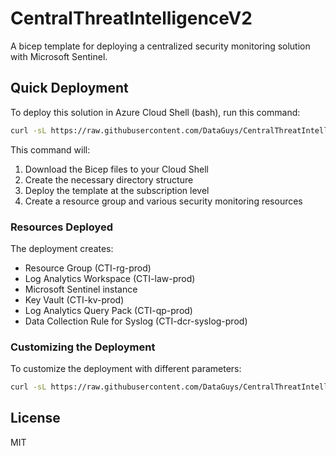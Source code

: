 # CentralThreatIntelligenceV2

A bicep template for deploying a centralized security monitoring solution with Microsoft Sentinel.

## Quick Deployment

To deploy this solution in Azure Cloud Shell (bash), run this command:

```bash
curl -sL https://raw.githubusercontent.com/DataGuys/CentralThreatIntelligenceV2/main/main.bicep > main.bicep && curl -sL https://raw.githubusercontent.com/DataGuys/CentralThreatIntelligenceV2/main/modules/resources.bicep > resources.bicep && mkdir -p modules && mv resources.bicep modules/ && az deployment sub create --location eastus --template-file main.bicep --parameters prefix=CTI environmentName=prod
```

This command will:
1. Download the Bicep files to your Cloud Shell
2. Create the necessary directory structure
3. Deploy the template at the subscription level
4. Create a resource group and various security monitoring resources

### Resources Deployed

The deployment creates:
- Resource Group (CTI-rg-prod)
- Log Analytics Workspace (CTI-law-prod)
- Microsoft Sentinel instance
- Key Vault (CTI-kv-prod)
- Log Analytics Query Pack (CTI-qp-prod)
- Data Collection Rule for Syslog (CTI-dcr-syslog-prod)

### Customizing the Deployment

To customize the deployment with different parameters:

```bash
curl -sL https://raw.githubusercontent.com/DataGuys/CentralThreatIntelligenceV2/main/main.bicep > main.bicep && curl -sL https://raw.githubusercontent.com/DataGuys/CentralThreatIntelligenceV2/main/modules/resources.bicep > resources.bicep && mkdir -p modules && mv resources.bicep modules/ && az deployment sub create --location westus2 --template-file main.bicep --parameters prefix=YourPrefix environmentName=dev
```

## License
MIT
